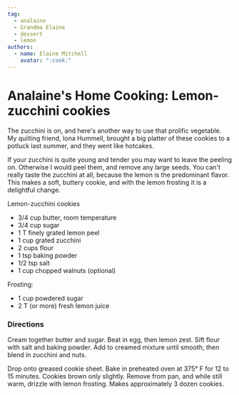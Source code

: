 ```yaml
---
tag:
  - analaine
  - Grandma Elaine
  - dessert
  - lemon
authors:
  - name: Elaine Mitchell
    avatar: ":cook:"
---
```


# Analaine's Home Cooking: Lemon-zucchini cookies
The zucchini is on, and here's another way to use that prolific vegetable. My quilting friend,
Iona Hummell, brought a big platter of these cookies to a potluck last summer, and they went
like hotcakes.

If your zucchini is quite young and tender you may want to leave the peeling on. Otherwise I
would peel them, and remove any large seeds.
You can't really taste the zucchini at all, because the lemon is the predominant flavor. This
makes a soft, buttery cookie, and with the lemon frosting it is a delightful change.

Lemon-zucchini cookies
* 3/4 cup butter, room temperature
* 3/4 cup sugar
* 1 T finely grated lemon peel
* 1 cup grated zucchini
* 2 cups flour
* 1 tsp baking powder
* 1/2 tsp salt
* 1 cup chopped walnuts (optional)

Frosting:
* 1 cup powdered sugar
* 2 T (or more) fresh lemon juice

### Directions
Cream together butter and sugar. Beat in egg, then lemon zest. Sift flour with salt and baking
powder. Add to creamed mixture until smooth, then blend in zucchini and nuts.

Drop onto greased cookie sheet. Bake in preheated oven at 375° F for 12 to 15 minutes.
Cookies brown only slightly. Remove from pan, and while still warm, drizzle with lemon
frosting. Makes approximately 3 dozen cookies.